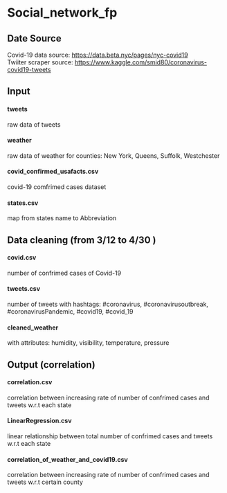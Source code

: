 # Social_network_fp

## Date Source

Covid-19 data source: https://data.beta.nyc/pages/nyc-covid19  
Twiiter scraper source: https://www.kaggle.com/smid80/coronavirus-covid19-tweets

## Input

#### tweets

raw data of tweets

#### weather

raw data of weather for counties: New York, Queens, Suffolk, Westchester

#### covid_confirmed_usafacts.csv

covid-19 comfrimed cases dataset

#### states.csv

map from states name to Abbreviation

## Data cleaning (from 3/12 to 4/30 )

#### covid.csv

number of confrimed cases of Covid-19

#### tweets.csv

number of tweets with hashtags: #coronavirus, #coronavirusoutbreak, #coronavirusPandemic, #covid19, #covid_19

#### cleaned_weather

with attributes: humidity, visibility, temperature, pressure

## Output (correlation)

#### correlation.csv

correlation between increasing rate of number of confrimed cases and tweets w.r.t each state

#### LinearRegression.csv

linear relationship between total number of confrimed cases and tweets w.r.t each state

#### correlation_of_weather_and_covid19.csv

correlation between increasing rate of number of confrimed cases and tweets w.r.t certain county
